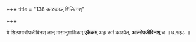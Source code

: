 +++
title = "138 कारुकाञ् शिल्पिनश्"

+++

ये शिल्पमात्रोपजीविनस् तान् मासानुमासिकम् **एकैकम्** अहः कर्म कारयेत्, **आत्मोपजीविनश्** च ॥ ७.१३८ ॥